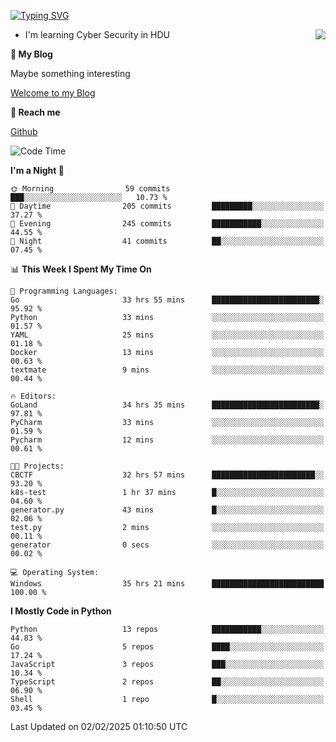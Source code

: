 [![Typing SVG](https://readme-typing-svg.herokuapp.com?font=Fira+Code&pause=1000&random=false&width=450&height=60&lines=Hello+%F0%9F%91%8B%F0%9F%8F%BB;I'm+JBNRZ)](https://git.io/typing-svg)

<a href="#">
  <img align="right" src="https://github-readme-stats.vercel.app/api?username=JBNRZ&show_icons=true&bg_color=15,f2f7fd,E0EAFC" />
</a>

- I'm learning Cyber Security in HDU

 **🌱 My Blog**

Maybe something interesting

[Welcome to my Blog](https://jbnrz.com.cn/)

 **💬 Reach me** 

[Github](https://github.com/JBNRZ)


<!--START_SECTION:waka-->
![Code Time](http://img.shields.io/badge/Code%20Time-916%20hrs%2037%20mins-blue)

**I'm a Night 🦉** 

```text
🌞 Morning                59 commits          ███░░░░░░░░░░░░░░░░░░░░░░   10.73 % 
🌆 Daytime                205 commits         █████████░░░░░░░░░░░░░░░░   37.27 % 
🌃 Evening                245 commits         ███████████░░░░░░░░░░░░░░   44.55 % 
🌙 Night                  41 commits          ██░░░░░░░░░░░░░░░░░░░░░░░   07.45 % 
```


📊 **This Week I Spent My Time On** 

```text
💬 Programming Languages: 
Go                       33 hrs 55 mins      ████████████████████████░   95.92 % 
Python                   33 mins             ░░░░░░░░░░░░░░░░░░░░░░░░░   01.57 % 
YAML                     25 mins             ░░░░░░░░░░░░░░░░░░░░░░░░░   01.18 % 
Docker                   13 mins             ░░░░░░░░░░░░░░░░░░░░░░░░░   00.63 % 
textmate                 9 mins              ░░░░░░░░░░░░░░░░░░░░░░░░░   00.44 % 

🔥 Editors: 
GoLand                   34 hrs 35 mins      ████████████████████████░   97.81 % 
PyCharm                  33 mins             ░░░░░░░░░░░░░░░░░░░░░░░░░   01.59 % 
Pycharm                  12 mins             ░░░░░░░░░░░░░░░░░░░░░░░░░   00.61 % 

🐱‍💻 Projects: 
CBCTF                    32 hrs 57 mins      ███████████████████████░░   93.20 % 
k8s-test                 1 hr 37 mins        █░░░░░░░░░░░░░░░░░░░░░░░░   04.60 % 
generator.py             43 mins             █░░░░░░░░░░░░░░░░░░░░░░░░   02.06 % 
test.py                  2 mins              ░░░░░░░░░░░░░░░░░░░░░░░░░   00.11 % 
generator                0 secs              ░░░░░░░░░░░░░░░░░░░░░░░░░   00.02 % 

💻 Operating System: 
Windows                  35 hrs 21 mins      █████████████████████████   100.00 % 
```

**I Mostly Code in Python** 

```text
Python                   13 repos            ███████████░░░░░░░░░░░░░░   44.83 % 
Go                       5 repos             ████░░░░░░░░░░░░░░░░░░░░░   17.24 % 
JavaScript               3 repos             ███░░░░░░░░░░░░░░░░░░░░░░   10.34 % 
TypeScript               2 repos             ██░░░░░░░░░░░░░░░░░░░░░░░   06.90 % 
Shell                    1 repo              █░░░░░░░░░░░░░░░░░░░░░░░░   03.45 % 
```




 Last Updated on 02/02/2025 01:10:50 UTC
<!--END_SECTION:waka-->
